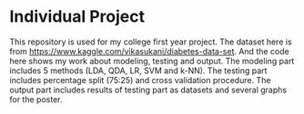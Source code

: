 # Individual Project
This repository is used for my college first year project.
The dataset here is from https://www.kaggle.com/vikasukani/diabetes-data-set.
And the code here shows my work about modeling, testing and output.
The modeling part includes 5 methods (LDA, QDA, LR, SVM and k-NN).
The testing part includes percentage split (75:25) and cross validation procedure.
The output part includes results of testing part as datasets and several graphs for the poster.
